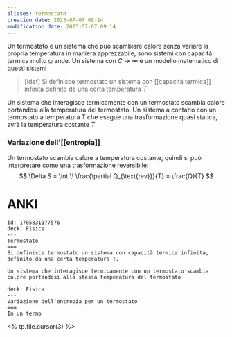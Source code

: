 ```yaml
---
aliases: termostato
creation date: 2023-07-07 09:14
modification date: 2023-07-07 09:14
---
```


Un termostato è un sistema che può scambiare calore senza variare la propria temperatura in maniera apprezzabile, sono sistemi con capacità termica molto grande.
Un sistema con $C \to \infty$ è un modello matematico di questi sistemi

>[!def]
>Si definisce termostato un sistema con [[capacità termica]] infinita definito da una certa temperatura $T$

Un sistema che interagisce termicamente con un termostato scambia calore portandosi alla temperatura del termostato.
Un sistema a contatto con un termostato a temperatura T che esegue una trasformazione quasi statica, avrà la temperatura costante $T$.

### Variazione dell'[[entropia]]
Un termostato scambia calore a temperatura costante, quindi si può interpretare come una trasformazione reversibile:
$$ \Delta S = \int  \! \frac{\partial Q_{\text{rev}}}{T}  = \frac{Q}{T} $$
# ANKI

```anki
id: 1705831177576
deck: Fisica
---
Termostato
===
Si definisce termostato un sistema con capacità termica infinita, definito da una certa temperatura T.

Un sistema che interagisce termicamente con un termostato scambia calore portandosi alla stessa temperatura del termostato
```


```anki
deck: Fisica
---
Variazione dell'entropia per un termostato
===
In un termo
```
<% tp.file.cursor(3) %>